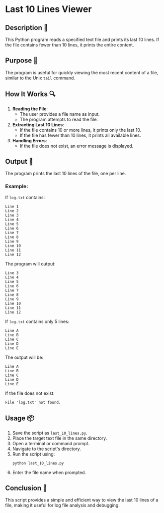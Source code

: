 # Last 10 Lines Viewer

## Description 📝

This Python program reads a specified text file and prints its last 10 lines.
If the file contains fewer than 10 lines, it prints the entire content.

## Purpose 🎯

The program is useful for quickly viewing the most recent content of a file, similar to the Unix `tail` command.

## How It Works 🔍

1. **Reading the File**:
    - The user provides a file name as input.
    - The program attempts to read the file.
2. **Extracting Last 10 Lines**:
    - If the file contains 10 or more lines, it prints only the last 10.
    - If the file has fewer than 10 lines, it prints all available lines.
3. **Handling Errors**:
    - If the file does not exist, an error message is displayed.

## Output 📜

The program prints the last 10 lines of the file, one per line.

### Example:

If `log.txt` contains:

```
Line 1
Line 2
Line 3
Line 4
Line 5
Line 6
Line 7
Line 8
Line 9
Line 10
Line 11
Line 12
```

The program will output:

```
Line 3
Line 4
Line 5
Line 6
Line 7
Line 8
Line 9
Line 10
Line 11
Line 12
```

If `log.txt` contains only 5 lines:

```
Line A
Line B
Line C
Line D
Line E
```

The output will be:

```
Line A
Line B
Line C
Line D
Line E
```

If the file does not exist:

```
File 'log.txt' not found.
```

## Usage 📦

1. Save the script as `last_10_lines.py`.
2. Place the target text file in the same directory.
3. Open a terminal or command prompt.
4. Navigate to the script's directory.
5. Run the script using:
    ```
    python last_10_lines.py
    ```
6. Enter the file name when prompted.

## Conclusion 🚀

This script provides a simple and efficient way to view the last 10 lines of a file, making it useful for log file analysis and debugging.
